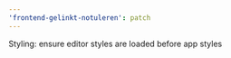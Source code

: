 ```yaml
---
'frontend-gelinkt-notuleren': patch
---
```


Styling: ensure editor styles are loaded before app styles
